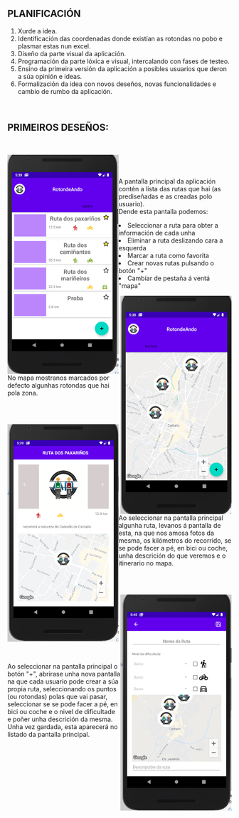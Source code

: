## PLANIFICACIÓN
<ol>
  <li> Xurde a idea.</li>
  <li> Identificación das coordenadas donde existían as rotondas no pobo e plasmar estas nun excel.</li>
  <li> Diseño da parte visual da aplicación. </li>
  <li> Programación da parte lóxica e visual, intercalando con fases de testeo. </li>
  <li> Ensino da primeira versión da aplicación a posibles usuarios que deron a súa opinión e ideas. </li>
  <li> Formalización da idea con novos deseños, novas funcionalidades e cambio de rumbo da aplicación. </li>
</ol>



</br>

## PRIMEIROS DESEÑOS:

</br>
<p>
<img align="left" src="/doc/img/1.PNG" width="250"> 
</br>
</br>
</br>
A pantalla principal da aplicación contén a lista das rutas que hai (as prediseñadas e as creadas polo usuario).
</br>
Dende esta pantalla podemos:
<li> Seleccionar a ruta para obter a información de cada unha</li>
<li> Eliminar a ruta deslizando cara a esquerda</li>
<li> Marcar a ruta como favorita</li>
<li> Crear novas rutas pulsando o botón "+"</li>
<li> Cambiar de pestaña á ventá "mapa"</li>
</p>

<p>
<img align="right" src="/doc/img/2.PNG" width="250"> 
</br>
</br>
</br>
</br>
</br>
</br>
No mapa mostranos marcados por defecto algunhas rotondas que hai pola zona.
</br>
</p>

</br>
</br>
<p>
<img align="left" src="/doc/img/3.PNG" width="250"> 
</br>
</br>
</br>
</br>
</br>
Ao seleccionar na pantalla principal algunha ruta, levanos á pantalla de esta, na que nos amosa fotos da mesma, os kilómetros do recorrido, se se pode facer a pé, en bici ou coche, unha descrición do que veremos e o itinerario no mapa.
</p>

</br>
</br>
<p>
<img align="right" src="/doc/img/4.PNG" width="250"> 
</br>
</br>
</br>
</br>
</br>
</br>
</br>
</br>
</br>
Ao seleccionar na pantalla principal o botón "+", abrirase unha nova pantalla na que cada usuario pode crear a súa propia ruta, seleccionando os puntos (ou rotondas) polas que vai pasar, seleccionar se se pode facer a pé, en bici ou coche e o nivel de dificultade e poñer unha descrición da mesma.
Unha vez gardada, esta aparecerá no listado da pantalla principal.
</p>
